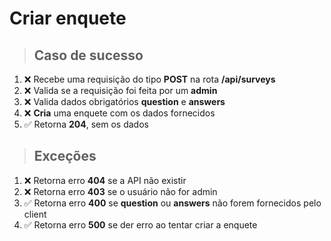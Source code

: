 # Criar enquete

> ## Caso de sucesso

1. ❌ Recebe uma requisição do tipo **POST** na rota **/api/surveys**
2. ❌ Valida se a requisição foi feita por um **admin**
3. ❌ Valida dados obrigatórios **question** e **answers**
4. ❌ **Cria** uma enquete com os dados fornecidos
5. ✅ Retorna **204**, sem os dados

> ## Exceções

1. ❌ Retorna erro **404** se a API não existir
2. ❌ Retorna erro **403** se o usuário não for admin
3. ✅ Retorna erro **400** se **question** ou **answers** não forem fornecidos pelo client
4. ✅ Retorna erro **500** se der erro ao tentar criar a enquete
